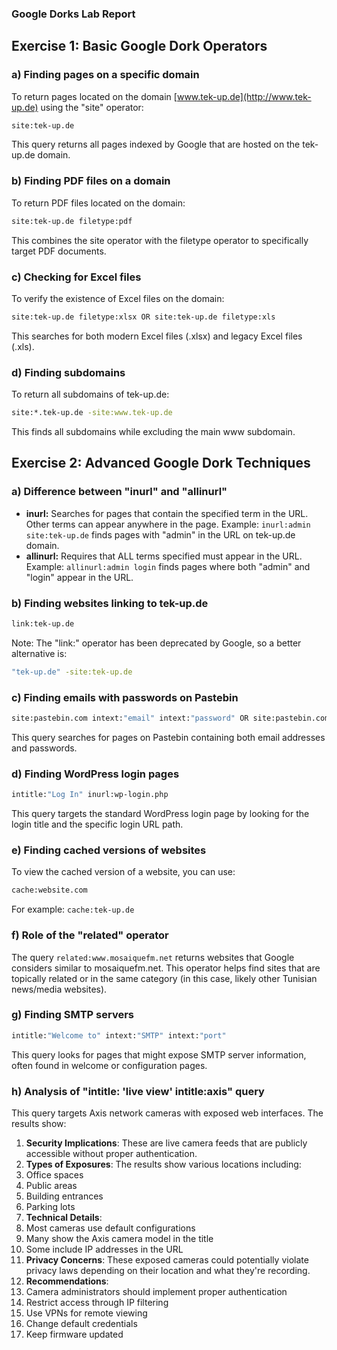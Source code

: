 ### Google Dorks Lab Report

## Exercise 1: Basic Google Dork Operators

### a) Finding pages on a specific domain

To return pages located on the domain [www.tek-up.de](http://www.tek-up.de) using the "site" operator:

```bash
site:tek-up.de
```

This query returns all pages indexed by Google that are hosted on the tek-up.de domain.

### b) Finding PDF files on a domain

To return PDF files located on the domain:

```bash
site:tek-up.de filetype:pdf
```

This combines the site operator with the filetype operator to specifically target PDF documents.

### c) Checking for Excel files

To verify the existence of Excel files on the domain:

```bash
site:tek-up.de filetype:xlsx OR site:tek-up.de filetype:xls
```

This searches for both modern Excel files (.xlsx) and legacy Excel files (.xls).

### d) Finding subdomains

To return all subdomains of tek-up.de:

```bash
site:*.tek-up.de -site:www.tek-up.de
```

This finds all subdomains while excluding the main www subdomain.

## Exercise 2: Advanced Google Dork Techniques

### a) Difference between "inurl" and "allinurl"

- **inurl:** Searches for pages that contain the specified term in the URL. Other terms can appear anywhere in the page.
Example: `inurl:admin site:tek-up.de` finds pages with "admin" in the URL on tek-up.de domain.
- **allinurl:** Requires that ALL terms specified must appear in the URL.
Example: `allinurl:admin login` finds pages where both "admin" and "login" appear in the URL.


### b) Finding websites linking to tek-up.de

```bash
link:tek-up.de
```

Note: The "link:" operator has been deprecated by Google, so a better alternative is:

```bash
"tek-up.de" -site:tek-up.de
```

### c) Finding emails with passwords on Pastebin

```bash
site:pastebin.com intext:"email" intext:"password" OR site:pastebin.com intext:"@gmail.com" intext:"password"
```

This query searches for pages on Pastebin containing both email addresses and passwords.

### d) Finding WordPress login pages

```bash
intitle:"Log In" inurl:wp-login.php
```

This query targets the standard WordPress login page by looking for the login title and the specific login URL path.

### e) Finding cached versions of websites

To view the cached version of a website, you can use:

```bash
cache:website.com
```

For example: `cache:tek-up.de`

### f) Role of the "related" operator

The query `related:www.mosaiquefm.net` returns websites that Google considers similar to mosaiquefm.net. This operator helps find sites that are topically related or in the same category (in this case, likely other Tunisian news/media websites).

### g) Finding SMTP servers

```bash
intitle:"Welcome to" intext:"SMTP" intext:"port"
```

This query looks for pages that might expose SMTP server information, often found in welcome or configuration pages.

### h) Analysis of "intitle: 'live view' intitle:axis" query

This query targets Axis network cameras with exposed web interfaces. The results show:

1. **Security Implications**: These are live camera feeds that are publicly accessible without proper authentication.
2. **Types of Exposures**: The results show various locations including:
3. Office spaces
4. Public areas
5. Building entrances
6. Parking lots
7. **Technical Details**:
8. Most cameras use default configurations
9. Many show the Axis camera model in the title
10. Some include IP addresses in the URL
11. **Privacy Concerns**: These exposed cameras could potentially violate privacy laws depending on their location and what they're recording.
12. **Recommendations**:
13. Camera administrators should implement proper authentication
14. Restrict access through IP filtering
15. Use VPNs for remote viewing
16. Change default credentials
17. Keep firmware updated